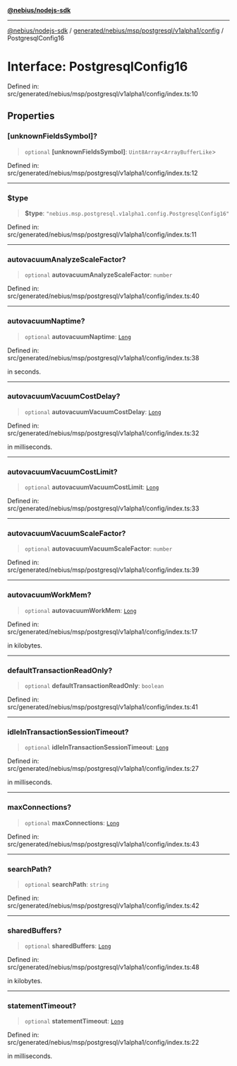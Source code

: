 [**@nebius/nodejs-sdk**](../../../../../../../README.md)

***

[@nebius/nodejs-sdk](../../../../../../../README.md) / [generated/nebius/msp/postgresql/v1alpha1/config](../README.md) / PostgresqlConfig16

# Interface: PostgresqlConfig16

Defined in: src/generated/nebius/msp/postgresql/v1alpha1/config/index.ts:10

## Properties

### \[unknownFieldsSymbol\]?

> `optional` **\[unknownFieldsSymbol\]**: `Uint8Array`\<`ArrayBufferLike`\>

Defined in: src/generated/nebius/msp/postgresql/v1alpha1/config/index.ts:12

***

### $type

> **$type**: `"nebius.msp.postgresql.v1alpha1.config.PostgresqlConfig16"`

Defined in: src/generated/nebius/msp/postgresql/v1alpha1/config/index.ts:11

***

### autovacuumAnalyzeScaleFactor?

> `optional` **autovacuumAnalyzeScaleFactor**: `number`

Defined in: src/generated/nebius/msp/postgresql/v1alpha1/config/index.ts:40

***

### autovacuumNaptime?

> `optional` **autovacuumNaptime**: [`Long`](../../../../../../../runtime/protos/core/classes/Long.md)

Defined in: src/generated/nebius/msp/postgresql/v1alpha1/config/index.ts:38

in seconds.

***

### autovacuumVacuumCostDelay?

> `optional` **autovacuumVacuumCostDelay**: [`Long`](../../../../../../../runtime/protos/core/classes/Long.md)

Defined in: src/generated/nebius/msp/postgresql/v1alpha1/config/index.ts:32

in milliseconds.

***

### autovacuumVacuumCostLimit?

> `optional` **autovacuumVacuumCostLimit**: [`Long`](../../../../../../../runtime/protos/core/classes/Long.md)

Defined in: src/generated/nebius/msp/postgresql/v1alpha1/config/index.ts:33

***

### autovacuumVacuumScaleFactor?

> `optional` **autovacuumVacuumScaleFactor**: `number`

Defined in: src/generated/nebius/msp/postgresql/v1alpha1/config/index.ts:39

***

### autovacuumWorkMem?

> `optional` **autovacuumWorkMem**: [`Long`](../../../../../../../runtime/protos/core/classes/Long.md)

Defined in: src/generated/nebius/msp/postgresql/v1alpha1/config/index.ts:17

in kilobytes.

***

### defaultTransactionReadOnly?

> `optional` **defaultTransactionReadOnly**: `boolean`

Defined in: src/generated/nebius/msp/postgresql/v1alpha1/config/index.ts:41

***

### idleInTransactionSessionTimeout?

> `optional` **idleInTransactionSessionTimeout**: [`Long`](../../../../../../../runtime/protos/core/classes/Long.md)

Defined in: src/generated/nebius/msp/postgresql/v1alpha1/config/index.ts:27

in milliseconds.

***

### maxConnections?

> `optional` **maxConnections**: [`Long`](../../../../../../../runtime/protos/core/classes/Long.md)

Defined in: src/generated/nebius/msp/postgresql/v1alpha1/config/index.ts:43

***

### searchPath?

> `optional` **searchPath**: `string`

Defined in: src/generated/nebius/msp/postgresql/v1alpha1/config/index.ts:42

***

### sharedBuffers?

> `optional` **sharedBuffers**: [`Long`](../../../../../../../runtime/protos/core/classes/Long.md)

Defined in: src/generated/nebius/msp/postgresql/v1alpha1/config/index.ts:48

in kilobytes.

***

### statementTimeout?

> `optional` **statementTimeout**: [`Long`](../../../../../../../runtime/protos/core/classes/Long.md)

Defined in: src/generated/nebius/msp/postgresql/v1alpha1/config/index.ts:22

in milliseconds.
